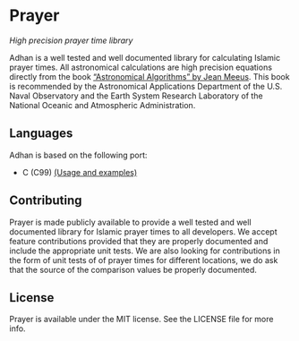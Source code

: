 # Prayer

_High precision prayer time library_

Adhan is a well tested and well documented library for calculating Islamic prayer times. All astronomical calculations
are high precision equations directly from the book
[“Astronomical Algorithms” by Jean Meeus](http://www.willbell.com/math/mc1.htm). This book is recommended
by the Astronomical Applications Department of the U.S. Naval Observatory and the Earth System Research Laboratory
of the National Oceanic and Atmospheric Administration.

## Languages

Adhan is based on the following port:

- C (C99) [(Usage and examples)](https://github.com/radcheb/Adhan/tree/master/C/adhan)

## Contributing

Prayer is made publicly available to provide a well tested and well documented library for Islamic prayer times to all
developers. We accept feature contributions provided that they are properly documented and include the appropriate
unit tests. We are also looking for contributions in the form of unit tests of of prayer times for different
locations, we do ask that the source of the comparison values be properly documented.

## License

Prayer is available under the MIT license. See the LICENSE file for more info.
